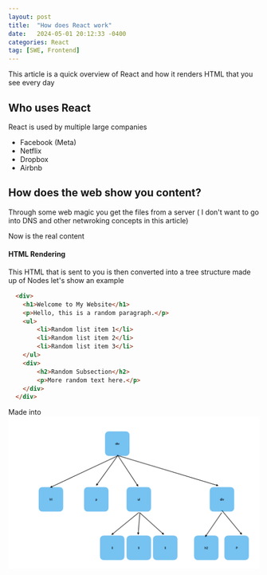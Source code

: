 ```yaml
---
layout: post
title:  "How does React work"
date:   2024-05-01 20:12:33 -0400
categories: React
tag: [SWE, Frontend]
---
```


This article is a quick overview of React and how it renders HTML that you see every day

## Who uses React
React is used by multiple large companies 
- Facebook (Meta)
- Netflix
- Dropbox
- Airbnb

## How does the web show you content?
Through some web magic you get the files from a server ( I don't want to go into DNS and other netwroking concepts in this article)

Now is the real content

#### HTML Rendering

This HTML that is sent to you is then converted into a tree structure made up of Nodes let's show an example


```html
  <div>
    <h1>Welcome to My Website</h1>
    <p>Hello, this is a random paragraph.</p>
    <ul>
        <li>Random list item 1</li>
        <li>Random list item 2</li>
        <li>Random list item 3</li>
    </ul>
    <div>
        <h2>Random Subsection</h2>
        <p>More random text here.</p>
    </div>
  </div>
  ```


  Made into 
![Alt text for broken image link](/assets/html_dom.png)





